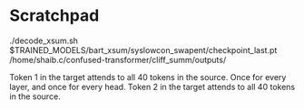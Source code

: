 # Scratchpad

./decode_xsum.sh $TRAINED_MODELS/bart_xsum/syslowcon_swapent/checkpoint_last.pt /home/shaib.c/confused-transformer/cliff_summ/outputs/

Token 1 in the target attends to all 40 tokens in the source. Once for every layer, and once for every head.
Token 2 in the target attends to all 40 tokens in the source.
